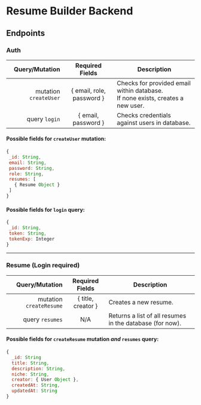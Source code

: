 # Resume Builder Backend

## Endpoints

### Auth
 Query/Mutation | Required Fields | Description
---------------:|:---------------:|------------
 mutation `createUser` | { email, role, password } | Checks for provided email within database. <br> If none exists, creates a new user. 
 query `login` | { email, password } | Checks credentials against users in database.
 #### Possible fields for `createUser` mutation:
 ```javascript
{
  _id: String,
  email: String,
  password: String,
  role: String,
  resumes: [
    { Resume Object }
  ]
}
 ```
 #### Possible fields for `login` query:
 ```javascript
{
  _id: String,
  token: String,
  tokenExp: Integer
}
 ```
---
 ### Resume (**Login required**)
 Query/Mutation | Required Fields | Description
---------------:|:---------------:|------------
mutation `createResume` | { title, creator } | Creates a new resume.
query `resumes` | N/A | Returns a list of all resumes in the database (for now).
#### Possible fields for `createResume` mutation *and* `resumes` query:
```javascript
{
  _id: String
  title: String,
  description: String,
  niche: String,
  creator: { User Object },
  createdAt: String,
  updatedAt: String
}
```
